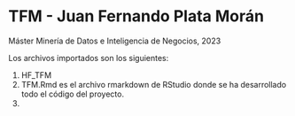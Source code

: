 # TFM - Juan Fernando Plata Morán
Máster Minería de Datos e Inteligencia de Negocios, 2023

Los archivos importados son los siguientes:

1. HF_TFM 
2. TFM.Rmd es el archivo rmarkdown de RStudio donde se ha desarrollado todo el código del proyecto.
3. 
